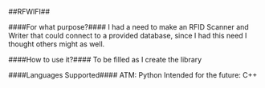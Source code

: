 ##RFWIFI##

####For what purpose?####
I had a need to make an RFID Scanner and Writer that could connect to a provided database, since I had this need I thought others might as well.

####How to use it?####
To be filled as I create the library

####Languages Supported####
ATM: Python
Intended for the future: C++
